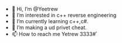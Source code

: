 - 👋 Hi, I’m @Yeetrew
- 👀 I’m interested in c++ reverse engineering
- 🌱 I’m currently learning c++,c#.
- 💞️ I’m making a ud privet cheat.
- 📫 How to reach me Yetrew ٴ#3333

<!---
Yeetrew/Yeetrew is a ✨ special ✨ repository because its `README.md` (this file) appears on your GitHub profile.
You can click the Preview link to take a look at your changes.
--->
